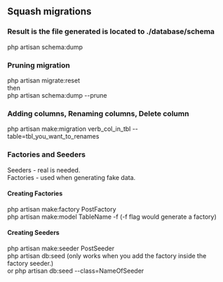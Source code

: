 ## Squash migrations
### Result is the file generated is located to ./database/schema
php artisan schema:dump


### Pruning migration
php artisan migrate:reset <br/>
then <br/>
php artisan schema:dump --prune


### Adding columns, Renaming columns, Delete column
php artisan make:migration verb_col_in_tbl --table=tbl_you_want_to_renames

### Factories and Seeders
Seeders - real is needed.<br/>
Factories - used when generating fake data.

#### Creating Factories
php artisan make:factory PostFactory <br/>
php artisan make:model TableName -f (-f flag would generate a factory)


#### Creating Seeders 
php artisan make:seeder PostSeeder <br/>
php artisan db:seed (only works when you add the factory inside the factory seeder.) <br/>
or  php artisan db:seed --class=NameOfSeeder
